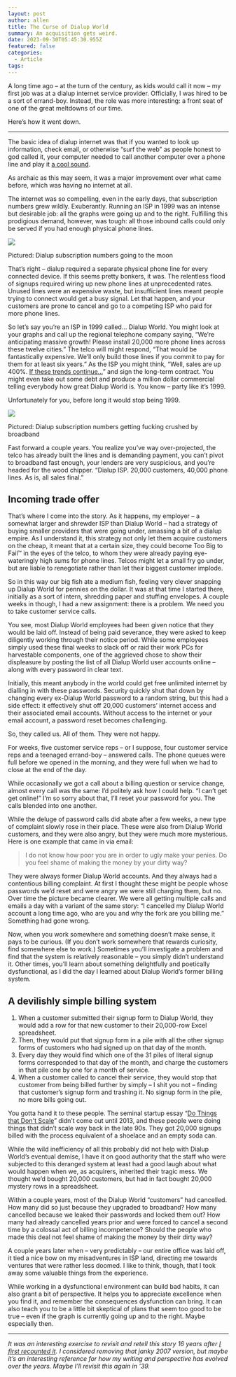 ```yaml
---
layout: post
author: allen
title: The Curse of Dialup World
summary: An acquisition gets weird.
date: 2023-09-30T05:45:30.955Z
featured: false
categories:
  - Article
tags:
---
```


A long time ago – at the turn of the century, as kids would call it now – my first job was at a dialup internet service provider. Officially, I was hired to be a sort of errand-boy. Instead, the role was more interesting: a front seat of one of the great meltdowns of our time.

Here’s how it went down.

-----

The basic idea of dialup internet was that if you wanted to look up information, check email, or otherwise “surf the web” as people honest to god called it, your computer needed to call another computer over a phone line and play it [a cool sound](https://www.youtube.com/watch?v=abapFJN6glo).

As archaic as this may seem, it was a major improvement over what came before, which was having no internet at all.

The internet was so compelling, even in the early days, that subscription numbers grew wildly. Exuberantly. Running an ISP in 1999 was an intense but desirable job: all the graphs were going up and to the right. Fulfilling this prodigious demand, however, was tough: all those inbound calls could only be served if you had enough physical phone lines.

<img src="/images/2023/dialup-chart.png">
<div class="centered"><p>Pictured: Dialup subscription numbers going to the moon</p></div>

That’s right – dialup required a separate physical phone line for every connected device. If this seems pretty bonkers, it was. The relentless flood of signups required wiring up new phone lines at unprecedented rates. Unused lines were an expensive waste, but insufficient lines meant people trying to connect would get a busy signal. Let that happen, and your customers are prone to cancel and go to a competing ISP who paid for more phone lines.

So let’s say you’re an ISP in 1999 called… Dialup World. You might look at your graphs and call up the regional telephone company saying, “We’re anticipating massive growth! Please install 20,000 more phone lines across these twelve cities.” The telco will might respond, “That would be fantastically expensive. We’ll only build those lines if you commit to pay for them for at least six years.” As the ISP you might think, “Well, sales are up 400%. [If these trends continue…](https://www.youtube.com/watch?v=e6LOWKVq5sQ)” and sign the long-term contract. You might even take out some debt and produce a million dollar commercial telling everybody how great Dialup World is. You know – party like it’s 1999.

Unfortunately for you, before long it would stop being 1999.

<img src="/images/2023/dialup-broadband-chart.png">
<div class="centered"><p>Pictured: Dialup subscription numbers getting fucking crushed by broadband</p></div>


Fast forward a couple years. You realize you’ve way over-projected, the telco has already built the lines and is demanding payment, you can’t pivot to broadband fast enough, your lenders are very suspicious, and you’re headed for the wood chipper. “Dialup ISP. 20,000 customers, 40,000 phone lines. As is, all sales final.”

## Incoming trade offer

That’s where I come into the story. As it happens, my employer – a somewhat larger and shrewder ISP than Dialup World – had a strategy of buying smaller providers that were going under, amassing a bit of a dialup empire. As I understand it, this strategy not only let them acquire customers on the cheap, it meant that at a certain size, they could become Too Big to Fail™ in the eyes of the telco, to whom they were already paying eye-wateringly high sums for phone lines. Telcos might let a small fry go under, but are liable to renegotiate rather than let their biggest customer implode.

So in this way our big fish ate a medium fish, feeling very clever snapping up Dialup World for pennies on the dollar. It was at that time I started there, initially as a sort of intern, shredding paper and stuffing envelopes. A couple weeks in though, I had a new assignment: there is a problem. We need you to take customer service calls.

You see, most Dialup World employees had been given notice that they would be laid off. Instead of being paid severance, they were asked to keep diligently working through their notice period. While some employees simply used these final weeks to slack off or raid their work PCs for harvestable components, one of the aggrieved chose to show their displeasure by posting the list of all Dialup World user accounts online – along with every password in clear text.

Initially, this meant anybody in the world could get free unlimited internet by dialling in with these passwords. Security quickly shut that down by changing every ex-Dialup World password to a random string, but this had a side effect: it effectively shut off 20,000 customers’ internet access and their associated email accounts. Without access to the internet or your email account, a password reset becomes challenging.

So, they called us. All of them. They were not happy.

For weeks, five customer service reps – or I suppose, four customer service reps and a teenaged errand-boy – answered calls. The phone queues were full before we opened in the morning, and they were full when we had to close at the end of the day.

While occasionally we got a call about a billing question or service change, almost every call was the same: I’d politely ask how I could help. “I can’t get get online!” I’m so sorry about that, I’ll reset your password for you. The calls blended into one another.

While the deluge of password calls did abate after a few weeks, a new type of complaint slowly rose in their place. These were also from Dialup World customers, and they were also angry, but they were much more mysterious. Here is one example that came in via email:

> I do not know how poor you are in order to ugly make your penies. Do you feel shame of making the money by your dirty way?

They were always former Dialup World accounts. And they always had a contentious billing complaint. At first I thought these might be people whose passwords we’d reset and were angry we were still charging them, but no. Over time the picture became clearer. We were all getting multiple calls and emails a day with a variant of the same story: “I cancelled my Dialup World account a long time ago, who are you and why the fork are you billing me.” Something had gone wrong.

Now, when you work somewhere and something doesn’t make sense, it pays to be curious. (If you don’t work somewhere that rewards curiosity, find somewhere else to work.) Sometimes you’ll investigate a problem and find that the system is relatively reasonable – you simply didn’t understand it. Other times, you’ll learn about something delightfully and poetically dysfunctional, as I did the day I learned about Dialup World’s former billing system.

## A devilishly simple billing system

1. When a customer submitted their signup form to Dialup World, they would add a row for that new customer to their 20,000-row Excel spreadsheet.
2. Then, they would put that signup form in a pile with all the other signup forms of customers who had signed up on that day of the month.
3. Every day they would find which one of the 31 piles of literal signup forms corresponded to that day of the month, and charge the customers in that pile one by one for a month of service.
4. When a customer called to cancel their service, they would stop that customer from being billed further by simply – I shit you not – finding that customer’s signup form and trashing it. No signup form in the pile, no more bills going out.

You gotta hand it to these people. The seminal startup essay “[Do Things that Don't Scale](http://paulgraham.com/ds.html)” didn’t come out until 2013, and these people were doing things that didn’t scale way back in the late 90s. They got 20,000 signups billed with the process equivalent of a shoelace and an empty soda can.

While the wild inefficiency of all this probably did not help with Dialup World’s eventual demise, I have it on good authority that the staff who were subjected to this deranged system at least had a good laugh about what would happen when we, as acquirers, inherited their tragic mess. We thought we’d bought 20,000 customers, but had in fact bought 20,000 mystery rows in a spreadsheet.

Within a couple years, most of the Dialup World “customers” had cancelled. How many did so just because they upgraded to broadband? How many cancelled because we leaked their passwords and locked them out? How many had already cancelled years prior and were forced to cancel a second time by a colossal act of billing incompetence? Should the people who made this deal not feel shame of making the money by their dirty way?

A couple years later when – very predictably – our entire office was laid off, it tied a nice bow on my misadventures in ISP land, directing me towards ventures that were rather less doomed. I like to think, though, that I took away some valuable things from the experience.

While working in a dysfunctional environment can build bad habits, it can also grant a bit of perspective. It helps you to appreciate excellence when you find it, and remember the consequences dysfunction can bring. It can also teach you to be a little bit skeptical of plans that seem too good to be true – even if the graph is currently going up and to the right. Maybe especially then.


-----

*It was an interesting exercise to revisit and retell this story 16 years after [I first recounted it](https://allenpike.com/2007/wanna-buy-an-isp). I considered removing that janky 2007 version, but maybe it’s an interesting reference for how my writing and perspective has evolved over the years. Maybe I’ll revisit this again in ’39.*

